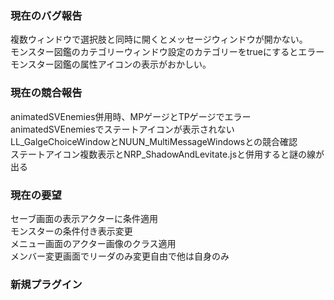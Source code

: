 ### 現在のバグ報告
複数ウィンドウで選択肢と同時に開くとメッセージウィンドウが開かない。  
モンスター図鑑のカテゴリーウィンドウ設定のカテゴリーをtrueにするとエラー  
モンスター図鑑の属性アイコンの表示がおかしい。  

### 現在の競合報告
animatedSVEnemies併用時、MPゲージとTPゲージでエラー  
animatedSVEnemiesでステートアイコンが表示されない  
LL_GalgeChoiceWindowとNUUN_MultiMessageWindowsとの競合確認  
ステートアイコン複数表示とNRP_ShadowAndLevitate.jsと併用すると謎の線が出る  

### 現在の要望
セーブ画面の表示アクターに条件適用  
モンスターの条件付き表示変更  
メニュー画面のアクター画像のクラス適用  
メンバー変更画面でリーダのみ変更自由で他は自身のみ  

### 新規プラグイン

